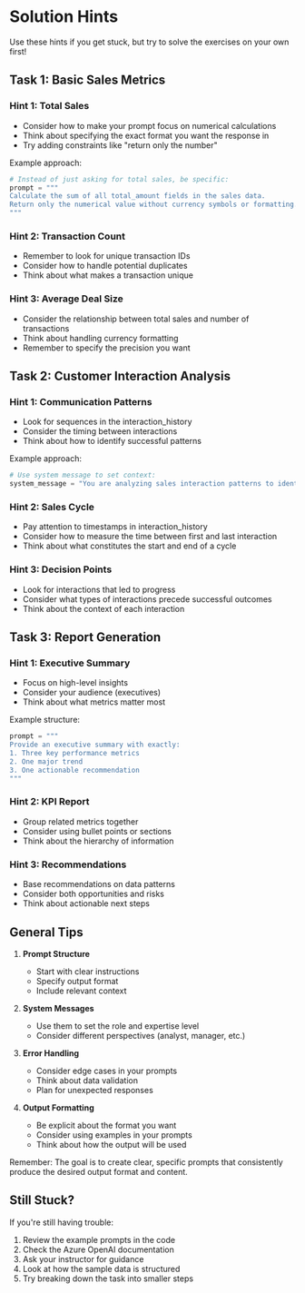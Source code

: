 # Solution Hints

Use these hints if you get stuck, but try to solve the exercises on your own first!

## Task 1: Basic Sales Metrics

### Hint 1: Total Sales
- Consider how to make your prompt focus on numerical calculations
- Think about specifying the exact format you want the response in
- Try adding constraints like "return only the number"

Example approach:
```python
# Instead of just asking for total sales, be specific:
prompt = """
Calculate the sum of all total_amount fields in the sales data.
Return only the numerical value without currency symbols or formatting.
"""
```

### Hint 2: Transaction Count
- Remember to look for unique transaction IDs
- Consider how to handle potential duplicates
- Think about what makes a transaction unique

### Hint 3: Average Deal Size
- Consider the relationship between total sales and number of transactions
- Think about handling currency formatting
- Remember to specify the precision you want

## Task 2: Customer Interaction Analysis

### Hint 1: Communication Patterns
- Look for sequences in the interaction_history
- Consider the timing between interactions
- Think about how to identify successful patterns

Example approach:
```python
# Use system message to set context:
system_message = "You are analyzing sales interaction patterns to identify the most effective sequences."
```

### Hint 2: Sales Cycle
- Pay attention to timestamps in interaction_history
- Consider how to measure the time between first and last interaction
- Think about what constitutes the start and end of a cycle

### Hint 3: Decision Points
- Look for interactions that led to progress
- Consider what types of interactions precede successful outcomes
- Think about the context of each interaction

## Task 3: Report Generation

### Hint 1: Executive Summary
- Focus on high-level insights
- Consider your audience (executives)
- Think about what metrics matter most

Example structure:
```python
prompt = """
Provide an executive summary with exactly:
1. Three key performance metrics
2. One major trend
3. One actionable recommendation
"""
```

### Hint 2: KPI Report
- Group related metrics together
- Consider using bullet points or sections
- Think about the hierarchy of information

### Hint 3: Recommendations
- Base recommendations on data patterns
- Consider both opportunities and risks
- Think about actionable next steps

## General Tips

1. **Prompt Structure**
   - Start with clear instructions
   - Specify output format
   - Include relevant context

2. **System Messages**
   - Use them to set the role and expertise level
   - Consider different perspectives (analyst, manager, etc.)

3. **Error Handling**
   - Consider edge cases in your prompts
   - Think about data validation
   - Plan for unexpected responses

4. **Output Formatting**
   - Be explicit about the format you want
   - Consider using examples in your prompts
   - Think about how the output will be used

Remember: The goal is to create clear, specific prompts that consistently produce the desired output format and content.

## Still Stuck?

If you're still having trouble:
1. Review the example prompts in the code
2. Check the Azure OpenAI documentation
3. Ask your instructor for guidance
4. Look at how the sample data is structured
5. Try breaking down the task into smaller steps

